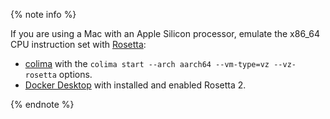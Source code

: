 {% note info %}

If you are using a Mac with an Apple Silicon processor, emulate the x86_64 CPU instruction set with [Rosetta](https://support.apple.com/en-us/102527):

- [colima](https://github.com/abiosoft/colima) with the `colima start --arch aarch64 --vm-type=vz --vz-rosetta` options.
- [Docker Desktop](https://docs.docker.com/desktop/setup/install/mac-install/) with installed and enabled Rosetta 2.

{% endnote %}
